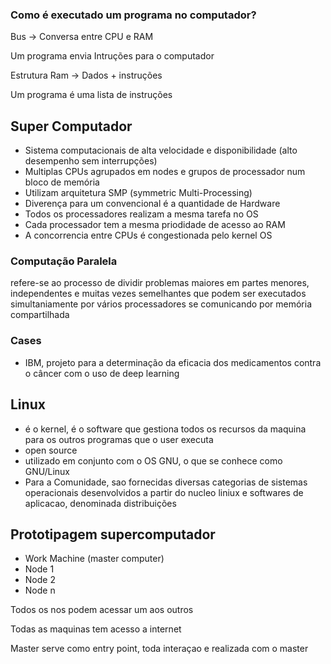 

### Como é executado um programa no computador?


Bus -> Conversa entre CPU e RAM

Um programa envia Intruções para o computador

Estrutura Ram -> Dados + instruções

Um programa é uma lista de instruções


## Super Computador

- Sistema computacionais de alta velocidade e disponibilidade (alto desempenho sem interrupções)
- Multiplas CPUs agrupados em nodes e grupos de processador num bloco de memória
- Utilizam arquitetura SMP (symmetric Multi-Processing)
- Diverença para um convencional é a quantidade de Hardware
- Todos os processadores realizam a mesma tarefa no OS
- Cada processador tem a mesma priodidade de acesso ao RAM
- A concorrencia entre CPUs é congestionada pelo kernel OS


### Computação Paralela

refere-se ao processo de dividir problemas maiores em partes menores, independentes e muitas vezes semelhantes que podem ser executados simultaniamente por vários processadores se comunicando por memória compartilhada

### Cases

- IBM, projeto para a determinação da eficacia dos medicamentos contra o câncer com o uso de deep learning
 


## Linux

- é o kernel, é o software que gestiona todos os recursos da maquina para os outros programas que o user executa
- open source
- utilizado em conjunto com o OS GNU, o que se conhece como GNU/Linux
- Para a Comunidade, sao fornecidas diversas categorias de sistemas operacionais desenvolvidos a partir do nucleo liniux e softwares de aplicacao, denominada distribuições


## Prototipagem supercomputador

- Work Machine (master computer)
- Node 1
- Node 2
- Node n

Todos os nos podem acessar um aos outros

Todas as maquinas tem acesso a internet

Master serve como entry point, toda interaçao e realizada com o master
  
